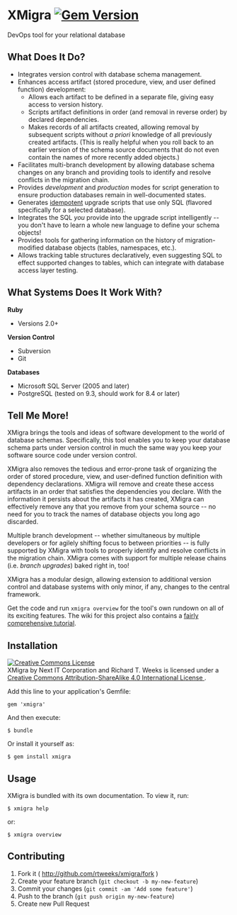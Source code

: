 # XMigra [![Gem Version](https://badge.fury.io/rb/xmigra.svg)](http://badge.fury.io/rb/xmigra)

DevOps tool for your relational database

## What Does It Do?

* Integrates version control with database schema management.
* Enhances access artifact (stored procedure, view, and user defined function) 
  development:
    * Allows each artifact to be defined in a separate file, giving easy
      access to version history.
    * Scripts artifact definitions in order (and removal in reverse order) by
      declared dependencies.
    * Makes records of all artifacts created, allowing removal by subsequent
      scripts without _a priori_ knowledge of all previously created artifacts.
      (This is really helpful when you roll back to an earlier version of the
      schema source documents that do not even contain the names of more
      recently added objects.)
* Facilitates multi-branch development by allowing database schema changes on
  any branch and providing tools to identify and resolve conflicts in the 
  migration chain.
* Provides _development_ and _production_ modes for script generation to ensure
  production databases remain in well-documented states.
* Generates [idempotent][idempotence] upgrade scripts that use only SQL
  (flavored specifically for a selected database).
* Integrates the SQL _you_ provide into the upgrade script intelligently --
  you don't have to learn a whole new language to define your schema objects!
* Provides tools for gathering information on the history of migration-modified
  database objects (tables, namespaces, etc.).
* Allows tracking table structures declaratively, even suggesting SQL to effect
  supported changes to tables, which can integrate with database access layer
  testing.

## What Systems Does It Work With?

**Ruby**
* Versions 2.0+

**Version Control**
* Subversion
* Git

**Databases**
* Microsoft SQL Server (2005 and later)
* PostgreSQL (tested on 9.3, should work for 8.4 or later)

## Tell Me More!

XMigra brings the tools and ideas of software development to the world of
database schemas.  Specifically, this tool enables you to keep your database
schema parts under version control in much the same way you keep your software
source code under version control.

XMigra also removes the tedious and error-prone task of organizing the order
of stored procedure, view, and user-defined function definition with dependency
declarations.  XMigra will remove and create these access artifacts in an
order that satisfies the dependencies you declare.  With the information it
persists about the artifacts it has created, XMigra can effectively remove any
that you remove from your schema source -- no need for you to track the names
of database objects you long ago discarded.

Multiple branch development -- whether simultaneous by multiple developers or
for agilely shifting focus to between priorities -- is fully supported by XMigra
with tools to properly identify and resolve conflicts in the migration chain.
XMigra comes with support for multiple release chains (i.e. _branch upgrades_)
baked right in, too!

XMigra has a modular design, allowing extension to additional version control
and database systems with only minor, if any, changes to the central framework.

Get the code and run `xmigra overview` for the tool's own rundown on
all of its exciting features. The wiki for this project also contains a [fairly
comprehensive tutorial](https://github.com/rtweeks/xmigra/wiki/Tutorial).

## Installation

<!-- Creative Commons Attribution-ShareAlike 4.0 International License -->
<a rel="license" href="http://creativecommons.org/licenses/by-sa/4.0/"><img alt="Creative Commons License" style="border-width:0" src="http://i.creativecommons.org/l/by-sa/4.0/88x31.png" /></a><br />
  <span xmlns:dct="http://purl.org/dc/terms/" property="dct:title">XMigra</span>
  by <span xmlns:cc="http://creativecommons.org/ns#" property="cc:attributionName">Next IT Corporation</span> and <span xmlns:cc="http://creativecommons.org/ns#" property="cc:attributionName">Richard T. Weeks</span>
  is licensed under a <a rel="license" href="http://creativecommons.org/licenses/by-sa/4.0/">Creative Commons Attribution-ShareAlike 4.0 International License
</a>.

Add this line to your application's Gemfile:

    gem 'xmigra'

And then execute:

    $ bundle

Or install it yourself as:

    $ gem install xmigra

## Usage

XMigra is bundled with its own documentation.  To view it, run:

    $ xmigra help

or:

    $ xmigra overview

## Contributing

1. Fork it ( http://github.com/rtweeks/xmigra/fork )
2. Create your feature branch (`git checkout -b my-new-feature`)
3. Commit your changes (`git commit -am 'Add some feature'`)
4. Push to the branch (`git push origin my-new-feature`)
5. Create new Pull Request



  [idempotence]: http://stackoverflow.com/a/1077421/160072 "Stack Overflow - What is an idempotent operation?"
